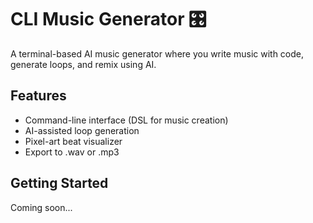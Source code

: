 # CLI Music Generator 🎛️

A terminal-based AI music generator where you write music with code, generate loops, and remix using AI.

## Features
- Command-line interface (DSL for music creation)
- AI-assisted loop generation
- Pixel-art beat visualizer
- Export to .wav or .mp3

## Getting Started
Coming soon...